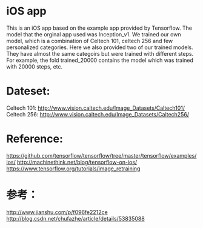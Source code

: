 # iOS app
This is an iOS app based on the example app provided by Tensorflow. The model that the orginal app used was Inception_v1. 
We trained our own model, which is a combination of Celtech 101, celtech 256 and few personalized categories. 
Here we also provided two of our trained models. They have almost the same categoirs but were trained with different steps. For example, the fold trained_20000 contains the model which was trained with 20000 steps, etc.

# Dateset: 
Celtech 101: http://www.vision.caltech.edu/Image_Datasets/Caltech101/
Celtech 256: http://www.vision.caltech.edu/Image_Datasets/Caltech256/

# Reference: 
https://github.com/tensorflow/tensorflow/tree/master/tensorflow/examples/ios/
http://machinethink.net/blog/tensorflow-on-ios/
https://www.tensorflow.org/tutorials/image_retraining

# 参考：      
http://www.jianshu.com/p/f096fe2212ce
http://blog.csdn.net/chufazhe/article/details/53835088
